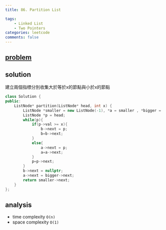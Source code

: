 ```yaml
---
title: 86. Partition List

tags:  
    - Linked List
    - Two Pointers
categories: leetcode
comments: false
---
```


## [problem](https://leetcode.com/problems/partition-list/)

## solution 
建立兩個指標分別收集大於等於x的節點與小於x的節點
```c++
class Solution {
public:
    ListNode* partition(ListNode* head, int x) {
        ListNode *smaller = new ListNode(-1), *a = smaller , *bigger = new ListNode(-1), *b = bigger;
        ListNode *p = head;
        while(p){
            if(p->val >= x){
                b->next = p;
                b=b->next;
            }
            else{
                a->next = p;
                a=a->next;
            }
            p=p->next;
        }
        b->next = nullptr;
        a->next = bigger->next;
        return smaller->next;
    }
};
```

## analysis
- time complexity `O(n)`
- space complexity `O(1)`
